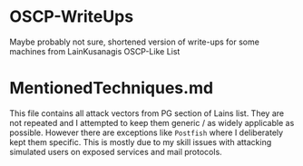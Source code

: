 # OSCP-WriteUps
Maybe probably not sure, shortened version of write-ups for some machines from LainKusanagis OSCP-Like List 

# MentionedTechniques.md
This file contains all attack vectors from PG section of Lains list. They are not repeated and I attempted to keep them generic / as widely applicable as possible. However there are exceptions like `Postfish` where I deliberately kept them specific. This is mostly due to my skill issues with attacking simulated users on exposed services and mail protocols.
